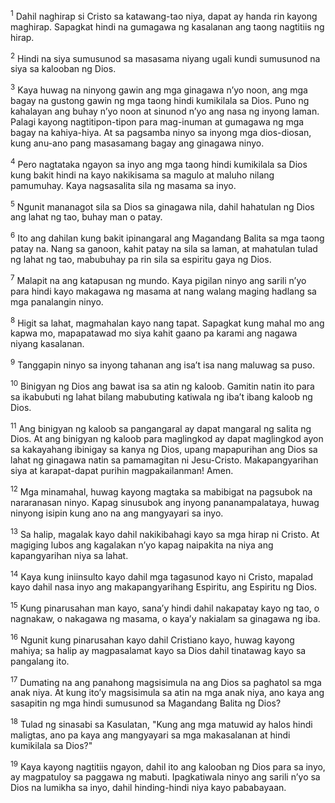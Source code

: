 <sup>1</sup>
Dahil naghirap si Cristo sa katawang-tao niya, dapat ay handa rin kayong maghirap. Sapagkat hindi na gumagawa ng kasalanan ang taong nagtitiis ng hirap. 

<sup>2</sup>
Hindi na siya sumusunod sa masasama niyang ugali kundi sumusunod na siya sa kalooban ng Dios. 

<sup>3</sup>
Kaya huwag na ninyong gawin ang mga ginagawa nʼyo noon, ang mga bagay na gustong gawin ng mga taong hindi kumikilala sa Dios. Puno ng kahalayan ang buhay nʼyo noon at sinunod nʼyo ang nasa ng inyong laman. Palagi kayong nagtitipon-tipon para mag-inuman at gumagawa ng mga bagay na kahiya-hiya. At sa pagsamba ninyo sa inyong mga dios-diosan, kung anu-ano pang masasamang bagay ang ginagawa ninyo. 

<sup>4</sup>
Pero nagtataka ngayon sa inyo ang mga taong hindi kumikilala sa Dios kung bakit hindi na kayo nakikisama sa magulo at maluho nilang pamumuhay. Kaya nagsasalita sila ng masama sa inyo. 

<sup>5</sup>
Ngunit mananagot sila sa Dios sa ginagawa nila, dahil hahatulan ng Dios ang lahat ng tao, buhay man o patay. 

<sup>6</sup>
Ito ang dahilan kung bakit ipinangaral ang Magandang Balita sa mga taong patay na. Nang sa ganoon, kahit patay na sila sa laman, at mahatulan tulad ng lahat ng tao, mabubuhay pa rin sila sa espiritu gaya ng Dios.

<sup>7</sup>
Malapit na ang katapusan ng mundo. Kaya pigilan ninyo ang sarili nʼyo para hindi kayo makagawa ng masama at nang walang maging hadlang sa mga panalangin ninyo. 

<sup>8</sup>
Higit sa lahat, magmahalan kayo nang tapat. Sapagkat kung mahal mo ang kapwa mo, mapapatawad mo siya kahit gaano pa karami ang nagawa niyang kasalanan. 

<sup>9</sup>
Tanggapin ninyo sa inyong tahanan ang isaʼt isa nang maluwag sa puso. 

<sup>10</sup>
Binigyan ng Dios ang bawat isa sa atin ng kaloob. Gamitin natin ito para sa ikabubuti ng lahat bilang mabubuting katiwala ng ibaʼt ibang kaloob ng Dios. 

<sup>11</sup>
Ang binigyan ng kaloob sa pangangaral ay dapat mangaral ng salita ng Dios. At ang binigyan ng kaloob para maglingkod ay dapat maglingkod ayon sa kakayahang ibinigay sa kanya ng Dios, upang mapapurihan ang Dios sa lahat ng ginagawa natin sa pamamagitan ni Jesu-Cristo. Makapangyarihan siya at karapat-dapat purihin magpakailanman! Amen.

<sup>12</sup>
Mga minamahal, huwag kayong magtaka sa mabibigat na pagsubok na nararanasan ninyo. Kapag sinusubok ang inyong pananampalataya, huwag ninyong isipin kung ano na ang mangyayari sa inyo. 

<sup>13</sup>
Sa halip, magalak kayo dahil nakikibahagi kayo sa mga hirap ni Cristo. At magiging lubos ang kagalakan nʼyo kapag naipakita na niya ang kapangyarihan niya sa lahat. 

<sup>14</sup>
Kaya kung iniinsulto kayo dahil mga tagasunod kayo ni Cristo, mapalad kayo dahil nasa inyo ang makapangyarihang Espiritu, ang Espiritu ng Dios. 

<sup>15</sup>
Kung pinarusahan man kayo, sanaʼy hindi dahil nakapatay kayo ng tao, o nagnakaw, o nakagawa ng masama, o kayaʼy nakialam sa ginagawa ng iba. 

<sup>16</sup>
Ngunit kung pinarusahan kayo dahil Cristiano kayo, huwag kayong mahiya; sa halip ay magpasalamat kayo sa Dios dahil tinatawag kayo sa pangalang ito. 

<sup>17</sup>
Dumating na ang panahong magsisimula na ang Dios sa paghatol sa mga anak niya. At kung itoʼy magsisimula sa atin na mga anak niya, ano kaya ang sasapitin ng mga hindi sumusunod sa Magandang Balita ng Dios? 

<sup>18</sup>
Tulad ng sinasabi sa Kasulatan, "Kung ang mga matuwid ay halos hindi maligtas, ano pa kaya ang mangyayari sa mga makasalanan at hindi kumikilala sa Dios?" 

<sup>19</sup>
Kaya kayong nagtitiis ngayon, dahil ito ang kalooban ng Dios para sa inyo, ay magpatuloy sa paggawa ng mabuti. Ipagkatiwala ninyo ang sarili nʼyo sa Dios na lumikha sa inyo, dahil hinding-hindi niya kayo pababayaan.